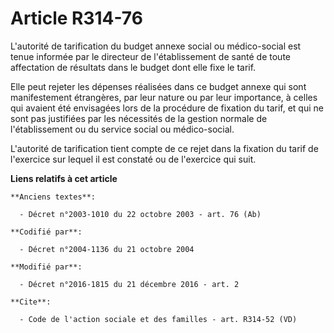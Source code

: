 # Article R314-76

L'autorité de tarification du budget annexe social ou médico-social est tenue informée par le directeur de l'établissement de
santé de toute affectation de résultats dans le budget dont elle fixe le tarif. 

Elle peut rejeter les dépenses réalisées dans ce budget annexe qui sont manifestement étrangères, par leur nature ou par leur
importance, à celles qui avaient été envisagées lors de la procédure de fixation du tarif, et qui ne sont pas justifiées par
les nécessités de la gestion normale de l'établissement ou du service social ou médico-social. 

L'autorité de tarification tient compte de ce rejet dans la fixation du tarif de l'exercice sur lequel il est constaté ou de
l'exercice qui suit.

**Liens relatifs à cet article**

	**Anciens textes**:

	  - Décret n°2003-1010 du 22 octobre 2003 - art. 76 (Ab)

	**Codifié par**:

	  - Décret n°2004-1136 du 21 octobre 2004

	**Modifié par**:

	  - Décret n°2016-1815 du 21 décembre 2016 - art. 2

	**Cite**:

	  - Code de l'action sociale et des familles - art. R314-52 (VD)
